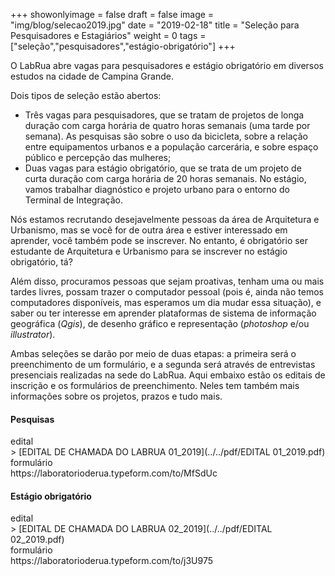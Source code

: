 +++
showonlyimage = false
draft = false
image = "img/blog/selecao2019.jpg"
date = "2019-02-18"
title = "Seleção para Pesquisadores e Estagiários"
weight = 0
tags = ["seleção","pesquisadores","estágio-obrigatório"]
+++


O LabRua abre vagas para pesquisadores e estágio obrigatório em diversos estudos na cidade de Campina Grande.
<!--more-->

<dt>Dois tipos de seleção estão abertos:</dt>

* Três vagas para pesquisadores, que se tratam de projetos de longa duração com carga horária de quatro horas semanais (uma tarde por semana). As pesquisas são sobre o uso da bicicleta, sobre a relação entre equipamentos urbanos e a população carcerária, e sobre espaço público e percepção das mulheres;
* Duas vagas para estágio obrigatório, que se trata de um projeto de curta duração com carga horária de 20 horas semanais. No estágio, vamos trabalhar diagnóstico e projeto urbano para o entorno do Terminal de Integração.

Nós estamos recrutando desejavelmente pessoas da área de Arquitetura e Urbanismo, mas se você for de outra área e estiver interessado em aprender, você também pode se inscrever. No entanto, é obrigatório ser estudante de Arquitetura e Urbanismo para se inscrever no estágio obrigatório, tá?

Além disso, procuramos pessoas que sejam proativas, tenham uma ou mais tardes livres, possam trazer o computador pessoal (pois é, ainda não temos computadores disponíveis, mas esperamos um dia mudar essa situação), e saber ou ter interesse em aprender plataformas de sistema de informação geográfica (*Qgis*), de desenho gráfico e representação (*photoshop* e/ou *illustrator*).

Ambas seleções se darão por meio de duas etapas: a primeira será o preenchimento de um formulário, e a segunda será através de entrevistas presenciais realizadas na sede do LabRua. Aqui embaixo estão os editais de inscrição e os formulários de preenchimento. Neles tem também mais informações sobre os projetos, prazos e tudo mais.


#### Pesquisas

<dt>edital</dt>
> [EDITAL DE CHAMADA DO LABRUA 01_2019](../../pdf/EDITAL 01_2019.pdf)

<dt>formulário</dt>
https://laboratorioderua.typeform.com/to/MfSdUc

#### Estágio obrigatório

<dt>edital</dt>
> [EDITAL DE CHAMADA DO LABRUA 02_2019](../../pdf/EDITAL 02_2019.pdf)

<dt>formulário</dt>
https://laboratorioderua.typeform.com/to/j3U975
